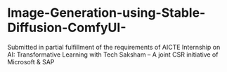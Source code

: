 # Image-Generation-using-Stable-Diffusion-ComfyUI-
Submitted in partial fulfillment of the requirements of  AICTE Internship on AI: Transformative Learning with Tech Saksham – A joint CSR initiative of Microsoft &amp; SAP
